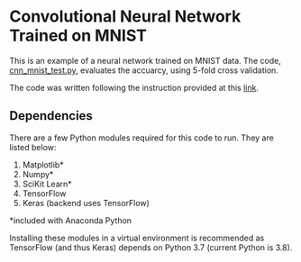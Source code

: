 # Convolutional Neural Network Trained on MNIST
This is an example of a neural network trained on MNIST data. The code, [cnn_mnist_test.py](./cnn_mnist_test.py), evaluates the accuarcy, using 5-fold cross validation.

The code was written following the instruction provided at this [link](https://machinelearningmastery.com/how-to-develop-a-convolutional-neural-network-from-scratch-for-mnist-handwritten-digit-classification/).

## Dependencies
There are a few Python modules required for this code to run. They are listed below:
1. Matplotlib*
2. Numpy*
3. SciKit Learn*
4. TensorFlow
5. Keras (backend uses TensorFlow)

*included with Anaconda Python

Installing these modules in a virtual environment is recommended as TensorFlow (and thus Keras) depends on Python 3.7 (current Python is 3.8).